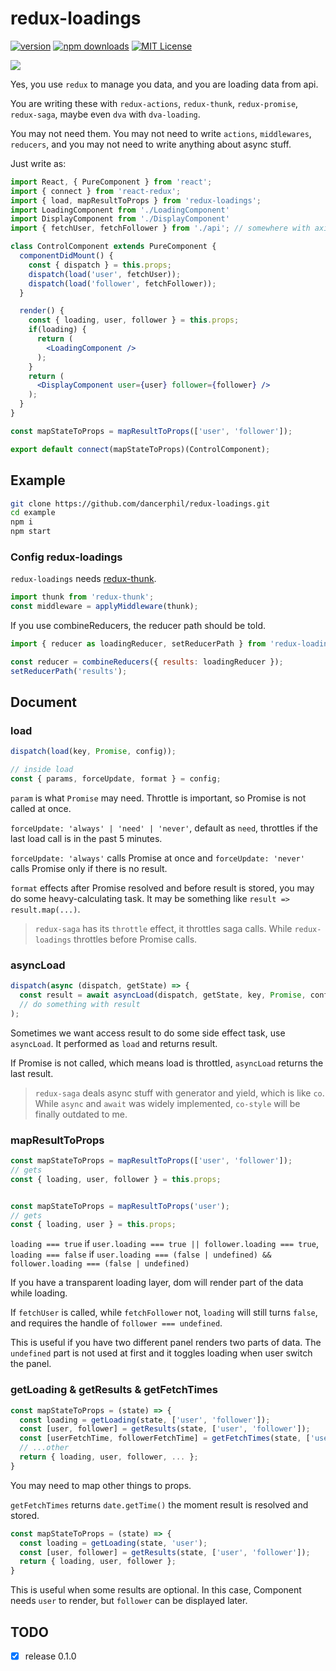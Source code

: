 # redux-loadings

[![version](https://img.shields.io/npm/v/redux-loadings.svg?style=flat-square)](http://npm.im/redux-loadings)
[![npm downloads](https://img.shields.io/npm/dm/redux-loadings.svg?style=flat-square)](https://www.npmjs.com/package/redux-loadings)
[![MIT License](https://img.shields.io/npm/l/redux-loadings.svg?style=flat-square)](http://opensource.org/licenses/MIT)

![](https://github.com/dancerphil/redux-loadings/blob/master/screenshot.gif)

Yes, you use `redux` to manage you data, and you are loading data from api.

You are writing these with `redux-actions`, `redux-thunk`, `redux-promise`, `redux-saga`, maybe even `dva` with `dva-loading`.

You may not need them. You may not need to write `actions`, `middlewares`, `reducers`, and you may not need to write anything about async stuff.
 
Just write as:

```jsx harmony
import React, { PureComponent } from 'react';
import { connect } from 'react-redux';
import { load, mapResultToProps } from 'redux-loadings';
import LoadingComponent from './LoadingComponent'
import DisplayComponent from './DisplayComponent'
import { fetchUser, fetchFollower } from './api'; // somewhere with axios

class ControlComponent extends PureComponent {
  componentDidMount() {
    const { dispatch } = this.props;
    dispatch(load('user', fetchUser));
    dispatch(load('follower', fetchFollower));
  }

  render() {
    const { loading, user, follower } = this.props;
    if(loading) {
      return (
        <LoadingComponent />
      );
    }
    return (
      <DisplayComponent user={user} follower={follower} />
    );
  }
}

const mapStateToProps = mapResultToProps(['user', 'follower']);

export default connect(mapStateToProps)(ControlComponent);
```

## Example

```bash
git clone https://github.com/dancerphil/redux-loadings.git
cd example
npm i
npm start
```

### Config redux-loadings

`redux-loadings` needs [redux-thunk](https://www.npmjs.com/package/redux-thunk).

```javascript
import thunk from 'redux-thunk';
const middleware = applyMiddleware(thunk);
```

If you use combineReducers, the reducer path should be told.

```javascript
import { reducer as loadingReducer, setReducerPath } from 'redux-loadings';

const reducer = combineReducers({ results: loadingReducer });
setReducerPath('results');
```

## Document

### load

```javascript
dispatch(load(key, Promise, config));

// inside load
const { params, forceUpdate, format } = config;
```

`param` is what `Promise` may need. Throttle is important, so Promise is not called at once.

`forceUpdate: 'always' | 'need' | 'never'`, default as `need`, throttles if the last load call is in the past 5 minutes.

`forceUpdate: 'always'` calls Promise at once and `forceUpdate: 'never'` calls Promise only if there is no result.

`format` effects after Promise resolved and before result is stored, you may do some heavy-calculating task. It may be something like `result => result.map(...)`.

> `redux-saga` has its `throttle` effect, it throttles saga calls. While `redux-loadings` throttles before Promise calls.

### asyncLoad

```javascript
dispatch(async (dispatch, getState) => {
  const result = await asyncLoad(dispatch, getState, key, Promise, config);
  // do something with result
);
```

Sometimes we want access result to do some side effect task, use `asyncLoad`. It performed as `load` and returns result.

If Promise is not called, which means load is throttled, `asyncLoad` returns the last result.

> `redux-saga` deals async stuff with generator and yield, which is like `co`.
> While `async` and `await` was widely implemented, `co-style` will be finally outdated to me.

### mapResultToProps

```javascript
const mapStateToProps = mapResultToProps(['user', 'follower']);
// gets
const { loading, user, follower } = this.props;


const mapStateToProps = mapResultToProps('user');
// gets
const { loading, user } = this.props;
```

`loading === true` if `user.loading === true || follower.loading === true`, `loading === false` if `user.loading === (false | undefined) && follower.loading === (false | undefined)`

If you have a transparent loading layer, dom will render part of the data while loading.

If `fetchUser` is called, while `fetchFollower` not, `loading` will still turns `false`, and requires the handle of `follower === undefined`.

This is useful if you have two different panel renders two parts of data. The `undefined` part is not used at first and it toggles loading when user switch the panel.

### getLoading & getResults & getFetchTimes

```javascript
const mapStateToProps = (state) => {
  const loading = getLoading(state, ['user', 'follower']);
  const [user, follower] = getResults(state, ['user', 'follower']);
  const [userFetchTime, followerFetchTime] = getFetchTimes(state, ['user', 'follower']);
  // ...other
  return { loading, user, follower, ... };
}
```

You may need to map other things to props.

`getFetchTimes` returns `date.getTime()` the moment result is resolved and stored.

```javascript
const mapStateToProps = (state) => {
  const loading = getLoading(state, 'user');
  const [user, follower] = getResults(state, ['user', 'follower']);
  return { loading, user, follower };
}
```

This is useful when some results are optional. In this case, Component needs `user` to render, but `follower` can be displayed later. 

## TODO

- [x] release 0.1.0
